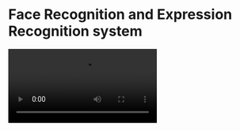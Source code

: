 # Face Recognition and Expression Recognition system

<video  autoplay>
  <source src="https://github.com/JUGALHKEDIA/Face-Recognition-and-Expression-Recognition-system/blob/main/Face%20Recognition/output/Avengers.mp4" type="video/mp4">
</video>